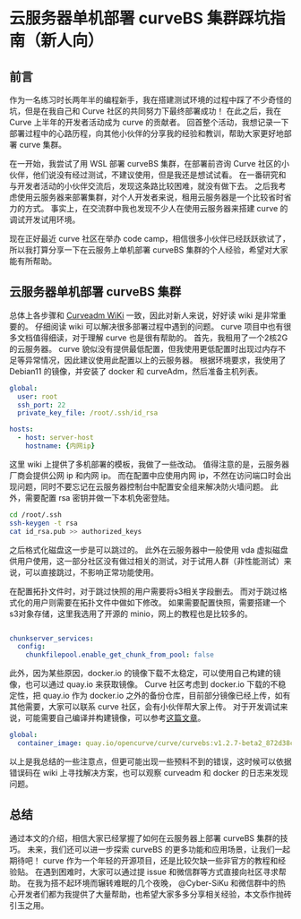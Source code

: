 # 云服务器单机部署 curveBS 集群踩坑指南（新人向）

## 前言

作为一名练习时长两年半的编程新手，我在搭建测试环境的过程中踩了不少奇怪的坑，但是在我自己和 Curve 社区的共同努力下最终部署成功！
在此之后，我在 Curve 上半年的开发者活动成为 curve 的贡献者。
回首整个活动，我想记录一下部署过程中的心路历程，向其他小伙伴的分享我的经验和教训，帮助大家更好地部署 curve 集群。

在一开始，我尝试了用 WSL 部署 curveBS 集群，在部署前咨询 Curve 社区的小伙伴，他们说没有经过测试，不建议使用，但是我还是想试试看。
在一番研究和与开发者活动的小伙伴交流后，发现这条路比较困难，就没有做下去。
之后我考虑使用云服务器来部署集群，对个人开发者来说，租用云服务器是一个比较省时省力的方式。
事实上，在交流群中我也发现不少人在使用云服务器来搭建 curve 的调试开发试用环境。

现在正好最近 curve 社区在举办 code camp，相信很多小伙伴已经跃跃欲试了，所以我打算分享一下在云服务上单机部署 curveBS 集群的个人经验，希望对大家能有所帮助。

## 云服务器单机部署 curveBS 集群

总体上各步骤和 [Curveadm WiKi](https://github.com/opencurve/curveadm/wiki/curvebs-cluster-deployment) 一致，因此对新人来说，好好读 wiki 是非常重要的。
仔细阅读 wiki 可以解决很多部署过程中遇到的问题。
curve 项目中也有很多文档值得细读，对于理解 curve 也是很有帮助的。
首先，我租用了一个2核2G的云服务器。
curve 貌似没有提供最低配置，但我使用更低配置时出现过内存不足等异常情况，因此建议使用此配置以上的云服务器。
根据环境要求，我使用了 Debian11 的镜像，并安装了 docker 和 curveAdm，然后准备主机列表。

```yaml
global:
  user: root
  ssh_port: 22
  private_key_file: /root/.ssh/id_rsa

hosts:
  - host: server-host
    hostname: {内网ip}
```

这里 wiki 上提供了多机部署的模板，我做了一些改动。
值得注意的是，云服务器厂商会提供公网 ip 和内网 ip。
而在配置中应使用内网 ip，不然在访问端口时会出现问题，同时不要忘记在云服务器控制台中配置安全组来解决防火墙问题。
此外，需要配置 rsa 密钥并做一下本机免密登陆。

```bash
cd /root/.ssh
ssh-keygen -t rsa
cat id_rsa.pub >> authorized_keys
```

之后格式化磁盘这一步是可以跳过的。
此外在云服务器中一般使用 vda 虚拟磁盘供用户使用，这一部分社区没有做过相关的测试，对于试用人群（非性能测试）来说，可以直接跳过，不影响正常功能使用。

在配置拓扑文件时，对于跳过快照的用户需要将s3相关字段删去。
而对于跳过格式化的用户则需要在拓扑文件中做如下修改。
如果需要配置快照，需要搭建一个s3对象存储，这里我选用了开源的 minio，网上的教程也是比较多的。

```yaml

chunkserver_services:
  config:
    chunkfilepool.enable_get_chunk_from_pool: false  
```

此外，因为某些原因，docker.io 的镜像下载不太稳定，可以使用自己构建的镜像，也可以通过 quay.io 来获取镜像。
Curve 社区考虑到 docker.io 下载的不稳定性，把 quay.io 作为 docker.io 之外的备份仓库，目前部分镜像已经上传，如有其他需要，大家可以联系 curve 社区，会有小伙伴帮大家上传。
对于开发调试来说，可能需要自己编译并构建镜像，可以参考[这篇文章](https://github.com/opencurve/curve/blob/master/docs/cn/build_and_run.md)。

```yaml
global:
  container_image: quay.io/opencurve/curve/curvebs:v1.2.7-beta2_872d38c
```

以上是我总结的一些注意点，但更可能出现一些预料不到的错误，这时候可以依据错误码在 wiki 上寻找解决方案，也可以观察 curveadm 和 docker 的日志来发现问题。

## 总结

通过本文的介绍，相信大家已经掌握了如何在云服务器上部署 curveBS 集群的技巧。
未来，我们还可以进一步探索 curveBS 的更多功能和应用场景，让我们一起期待吧！
curve 作为一个年轻的开源项目，还是比较欠缺一些非官方的教程和经验贴。
在遇到困难时，大家可以通过提 issue 和微信群等方式直接向社区寻求帮助。
在我为搭不起环境而辗转难眠的几个夜晚， @Cyber-SiKu 和微信群中的热心开发者们都为我提供了大量帮助，也希望大家多多分享相关经验，本文忝作抛砖引玉之用。
